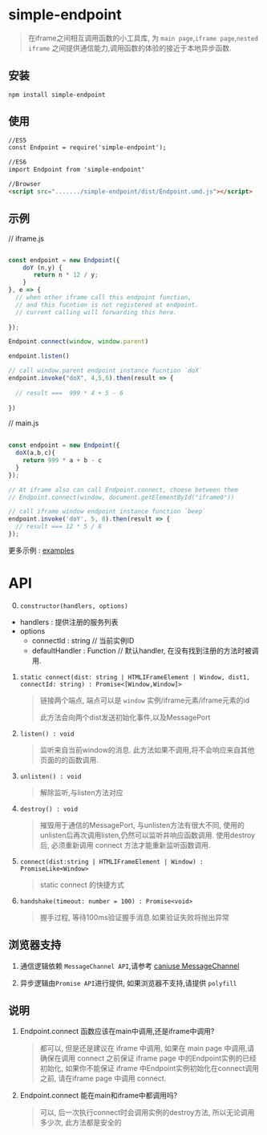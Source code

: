 # simple-endpoint

> 在iframe之间相互调用函数的小工具库, 为 `main page`,`iframe page`,`nested iframe` 之间提供通信能力,调用函数的体验的接近于本地异步函数.



## 安装

```shell
npm install simple-endpoint
```



## 使用

```html
//ES5 
const Endpoint = require('simple-endpoint');

//ES6
import Endpoint from 'simple-endpoint'

//Browser
<script src="......./simple-endpoint/dist/Endpoint.umd.js"></script>


```





## 示例

// iframe.js

``` js

const endpoint = new Endpoint({
    doY (n,y) {
       return n * 12 / y;
    }
}, e => {
  // when other iframe call this endpoint function,
  // and this fucntion is not registered at endpoint.
  // current calling will forwarding this here.
  
});

Endpoint.connect(window, window.parent)

endpoint.listen()

// call window.parent endpoint instance fucntion `doX`
endpoint.invoke("doX", 4,5,6).then(result => {
  
  // result ===  999 * 4 + 5 - 6
  
})

```



// main.js

``` js
 
const endpoint = new Endpoint({
  doX(a,b,c){
    return 999 * a + b - c
  }
});

// At iframe also can call Endpoint.connect, choose between them
// Endpoint.connect(window, document.getElementById("iframe0"))

// call iframe window endpoint instance function `beep`
endpoint.invoke('doY', 5, 8).then(result => {
  // result === 12 * 5 / 8
});

```



更多示例 :  [examples](https://github.com/nanyuantingfeng/simple-endpoint/tree/master/examples)

# API
0. `constructor(handlers, options)`

* handlers :  提供注册的服务列表
* options 
    *  connectId : string // 当前实例ID
    *  defaultHandler : Function // 默认handler, 在没有找到注册的方法时被调用.
   


1. `static connect(dist: string | HTMLIFrameElement | Window, dist1, connectId: string) : Promise<[Window,Window]> `

   > 链接两个端点, 端点可以是 `window` 实例/iframe元素/iframe元素的id
   >
   > 此方法会向两个dist发送初始化事件,以及MessagePort

2. `listen() : void`

   > 监听来自当前window的消息. 此方法如果不调用,将不会响应来自其他页面的的函数调用.

3. `unlisten() : void`

   > 解除监听,与listen方法对应

4. `destroy() : void`

   > 摧毁用于通信的MessagePort, 与unlisten方法有很大不同, 使用的unlisten后再次调用listen,仍然可以监听并响应函数调用. 使用destroy后, 必须重新调用 connect 方法才能重新监听函数调用.

5. `connect(dist:string | HTMLIFrameElement | Window) : PromiseLike<Window>`
   > static connect 的快捷方式
   
6. `handshake(timeout: number = 100) : Promise<void>` 
  
   > 握手过程, 等待100ms验证握手消息.如果验证失败将抛出异常
 


## 浏览器支持

1. 通信逻辑依赖 `MessageChannel API`,请参考 [caniuse MessageChannel](https://caniuse.com/#search=MessageChannel)

2. 异步逻辑由`Promise API`进行提供, 如果浏览器不支持,请提供 `polyfill`

   

## 说明

1. Endpoint.connect 函数应该在main中调用,还是iframe中调用?

   > 都可以, 但是还是建议在 iframe 中调用, 如果在 main page 中调用,请确保在调用 connect 之前保证 iframe page 中的Endpoint实例的已经初始化, 如果你不能保证 iframe 中Endpoint实例初始化在connect调用之前, 请在iframe page 中调用 connect.

2. Endpoint.connect 能在main和iframe中都调用吗?

   > 可以, 后一次执行connect时会调用实例的destroy方法, 所以无论调用多少次, 此方法都是安全的

